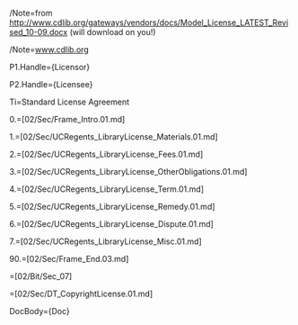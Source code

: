/Note=from http://www.cdlib.org/gateways/vendors/docs/Model_License_LATEST_Revised_10-09.docx (will download on you!)

/Note=<a href="http://www.cdlib.org">www.cdlib.org</a>

P1.Handle={Licensor}

P2.Handle={Licensee}

Ti=Standard License Agreement

0.=[02/Sec/Frame_Intro.01.md]

1.=[02/Sec/UCRegents_LibraryLicense_Materials.01.md]

2.=[02/Sec/UCRegents_LibraryLicense_Fees.01.md]

3.=[02/Sec/UCRegents_LibraryLicense_OtherObligations.01.md]

4.=[02/Sec/UCRegents_LibraryLicense_Term.01.md]

5.=[02/Sec/UCRegents_LibraryLicense_Remedy.01.md]

6.=[02/Sec/UCRegents_LibraryLicense_Dispute.01.md]

7.=[02/Sec/UCRegents_LibraryLicense_Misc.01.md]

90.=[02/Sec/Frame_End.03.md]

=[02/Bit/Sec_07]

=[02/Sec/DT_CopyrightLicense.01.md]

DocBody={Doc}